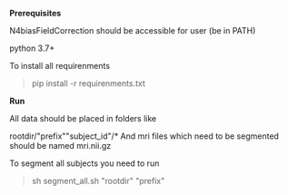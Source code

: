 
<b>Prerequisites</b>

N4biasFieldCorrection should be accessible for user (be in PATH)

python 3.7+ 

To install all requirenments
> pip install -r requirenments.txt

<b>Run</b> 

All data should be placed in folders like

rootdir/"prefix""subject_id"/*
And mri files which need to be segmented should be named mri.nii.gz

To segment all subjects you need to run

> sh segment_all.sh "rootdir" "prefix"
